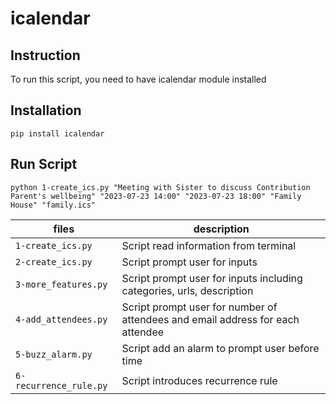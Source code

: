 # icalendar

## Instruction

To run this script, you need to have icalendar module installed

## Installation

```
pip install icalendar
```

## Run Script

```
python 1-create_ics.py "Meeting with Sister to discuss Contribution Parent's wellbeing" "2023-07-23 14:00" "2023-07-23 18:00" "Family House" "family.ics"
```

| files                  | description                                                                    |
| ---------------------- | ------------------------------------------------------------------------------ |
| `1-create_ics.py`      | Script read information from terminal                                          |
| `2-create_ics.py`      | Script prompt user for inputs                                                  |
| `3-more_features.py`   | Script prompt user for inputs including categories, urls, description          |
| `4-add_attendees.py`   | Script prompt user for number of attendees and email address for each attendee |
| `5-buzz_alarm.py`      | Script add an alarm to prompt user before time                                 |
| `6-recurrence_rule.py` | Script introduces recurrence rule                                              |
